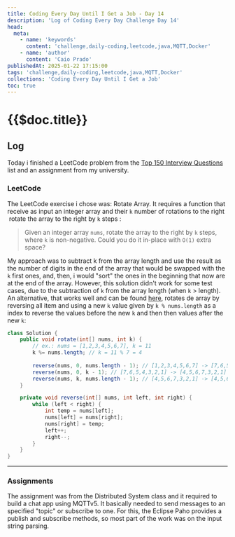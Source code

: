 ```yaml
---
title: Coding Every Day Until I Get a Job - Day 14
description: 'Log of Coding Every Day Challenge Day 14'
head:
  meta:
    - name: 'keywords'
      content: 'challenge,daily-coding,leetcode,java,MQTT,Docker'
    - name: 'author'
      content: 'Caio Prado'
publishedAt: 2025-01-22 17:15:00
tags: 'challenge,daily-coding,leetcode,java,MQTT,Docker'
collections: 'Coding Every Day Until I Get a Job'
toc: true
---
```


# {{$doc.title}}

## Log
Today i finished a LeetCode problem from the [Top 150 Interview Questions](https://leetcode.com/studyplan/top-interview-150/) list and an assignment from my university.

### LeetCode 
The LeetCode exercise i chose was: Rotate Array.
It requires a function that receive as input an integer array and their `k` number of rotations to the right  rotate the array to the right by `k` steps :
> Given an integer array `nums`, rotate the array to the right by `k` steps, where `k` is non-negative. Could you do it in-place with `O(1)` extra space?

My approach was to subtract k from the array length and use the result as the number of digits in the end of the array that would be swapped with the `k` first ones, and, then, i would "sort" the ones in the beginning that now are at the end of the array. However, this solution didn't work for some test cases, due to the subtraction of `k` from the array length (when `k` > length). An alternative, that works well and can be found [here](https://leetcode.com/problems/rotate-array/?envType=study-plan-v2&envId=top-interview-150), rotates de array by reversing all item and using a new `k` value given by `k % nums.length` as a index to reverse the values before the new `k`  and then then values after the new `k`:  
```java
class Solution {
	public void rotate(int[] nums, int k) {
		// ex.: nums = [1,2,3,4,5,6,7], k = 11
		k %= nums.length; // k = 11 % 7 = 4
		
		reverse(nums, 0, nums.length - 1); // [1,2,3,4,5,6,7] -> [7,6,5,4,3,2,1]
		reverse(nums, 0, k - 1); // [7,6,5,4,3,2,1] -> [4,5,6,7,3,2,1]
		reverse(nums, k, nums.length - 1); // [4,5,6,7,3,2,1] -> [4,5,6,7,1,2,3]
	}

	private void reverse(int[] nums, int left, int right) {
		while (left < right) {
			int temp = nums[left];
			nums[left] = nums[right];
			nums[right] = temp;
			left++;
			right--;
		}
	}
}
```
--------

### Assignments
The assignment was from the Distributed System class and it required to build a chat app using MQTTv5. It basically needed to send messages to an specified "topic" or subscribe to one. For this, the Eclipse Paho provides a publish and subscribe methods, so most part of the work was on the input string parsing.

